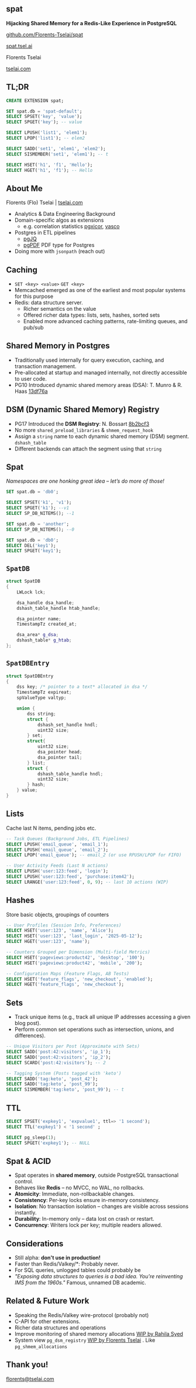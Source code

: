 ## spat

**Hijacking Shared Memory for a Redis-Like Experience in PostgreSQL**

[github.com/Florents-Tselai/spat](https://github.com/Florents-Tselai/spat)

[spat.tsel.ai](https://spat.tsel.ai)

Florents Tselai

[tselai.com](https://tselai.com)

## TL;DR

``` sql
CREATE EXTENSION spat;

SET spat.db = 'spat-default';
SELECT SPSET('key', 'value');
SELECT SPGET('key'); -- value

SELECT LPUSH('list1', 'elem1');
SELECT LPOP('list1'); -- elem2

SELECT SADD('set1', 'elem1', 'elem2');
SELECT SISMEMBER('set1', 'elem1'); -- t

SELECT HSET('h1', 'f1', 'Hello');
SELECT HGET('h1', 'f1'); -- Hello
```

## About Me

Florents (Flo) Tselai | [tselai.com](https://tselai.com)

* Analytics & Data Engineering Background
* Domain-specific algos as extensions
    * e.g. correlation statistics [pgxicor](https://github.com/Florents-Tselai/pgxicor), [vasco](https://github.com/Florents-Tselai/vasco)
* Postgres in ETL pipelines
  * [pgJQ](https://github.com/Florents-Tselai/pgJQ)
  * [pgPDF](https://github.com/Florents-Tselai/pgPDF) PDF type for Postgres
* Doing more with `jsonpath` (reach out)

## Caching

* `SET <key> <value>`   `GET <key>`
* Memcached emerged as one of the earliest and most popular systems for this purpose
* Redis: data structure server.
  * Richer semantics on the value
  * Offered richer data types: lists, sets, hashes, sorted sets
  * Enabled more advanced caching patterns, rate-limiting queues, and pub/sub

## Shared Memory in Postgres

- Traditionally used internally for query execution, caching, and transaction management.
- Pre-allocated at startup and managed internally, not directly accessible to user code.
- PG10 Introduced dynamic shared memory areas (DSA): T. Munro & R. Haas [13df76a](https://github.com/postgres/postgres/commit/13df76a)

## DSM (Dynamic Shared Memory) Registry

- PG17 Introduced the **DSM Registry**: N. Bossart [8b2bcf3](https://github.com/postgres/postgres/commit/8b2bcf3)
- No more `shared_preload_libraries` & `shmem_request_hook`
- Assign a `string` name to each dynamic shared memory (DSM) segment. `dshash_table`
- Different backends can attach the segment using that `string`

## Spat

_Namespaces are one honking great idea – let’s do more of those!_

```sql
SET spat.db = 'db0';

SELECT SPSET('k1', 'v1');
SELECT SPGET('k1'); --v1
SELECT SP_DB_NITEMS(); --1

SET spat.db = 'another';
SELECT SP_DB_NITEMS(); --0

SET spat.db = 'db0';
SELECT DEL('key1');
SELECT SPGET('key1');
```

## `SpatDB`

```cpp
struct SpatDB
{
    LWLock lck;

    dsa_handle dsa_handle;
    dshash_table_handle htab_handle;

    dsa_pointer name;
    TimestampTz created_at;

    dsa_area* g_dsa;
    dshash_table* g_htab;
};
```

## `SpatDBEntry`

```cpp
struct SpatDBEntry
{
    dss key; /* pointer to a text* allocated in dsa */
    TimestampTz expireat;
    spValueType valtyp;

    union {
        dss string;
        struct {
            dshash_set_handle hndl;
            uint32 size;
        } set;
        struct{
            uint32 size;
            dsa_pointer head;
            dsa_pointer tail;
        } list;
        struct {
            dshash_table_handle hndl;
            uint32 size;
        } hash;
    } value;
}
```


## Lists

Cache last N items, pending jobs etc.

```sql
-- Task Queues (Background Jobs, ETL Pipelines)
SELECT LPUSH('email_queue', 'email_1');
SELECT LPUSH('email_queue', 'email_2');
SELECT LPOP('email_queue'); -- email_2 (or use RPUSH/LPOP for FIFO)

-- User Activity Feeds (Last N actions)
SELECT LPUSH('user:123:feed', 'login');
SELECT LPUSH('user:123:feed', 'purchase:item42');
SELECT LRANGE('user:123:feed', 0, 9); -- last 10 actions (WIP)
```

## Hashes

Store basic objects, groupings of counters

```sql
-- User Profiles (Session Info, Preferences)
SELECT HSET('user:123', 'name', 'Alice');
SELECT HSET('user:123', 'last_login', '2025-05-12');
SELECT HGET('user:123', 'name');

-- Counters Grouped per Dimension (Multi-field Metrics)
SELECT HSET('pageviews:product42', 'desktop', '100');
SELECT HSET('pageviews:product42', 'mobile', '200');

-- Configuration Maps (Feature Flags, AB Tests)
SELECT HSET('feature_flags', 'new_checkout', 'enabled');
SELECT HGET('feature_flags', 'new_checkout');
```

## Sets

* Track unique items (e.g., track all unique IP addresses accessing a given blog post).
* Perform common set operations such as intersection, unions, and differences).

```sql
-- Unique Visitors per Post (Approximate with Sets)
SELECT SADD('post:42:visitors', 'ip_1');
SELECT SADD('post:42:visitors', 'ip_2');
SELECT SCARD('post:42:visitors'); -- 2

-- Tagging System (Posts tagged with 'keto')
SELECT SADD('tag:keto', 'post_42');
SELECT SADD('tag:keto', 'post_99');
SELECT SISMEMBER('tag:keto', 'post_99'); -- t
```

## TTL

```sql
SELECT SPSET('expkey1', 'expvalue1', ttl=> '1 second');
SELECT TTL('expkey1') < '1 second' ;

SELECT pg_sleep(1);
SELECT SPGET('expkey1'); -- NULL
```

## Spat & ACID

* Spat operates in **shared memory**, outside PostgreSQL transactional control.
* Behaves like **Redis** – no MVCC, no WAL, no rollbacks.
* **Atomicity**: Immediate, non-rollbackable changes.
* **Consistency**: Per-key locks ensure in-memory consistency.
* **Isolation**: No transaction isolation – changes are visible across sessions instantly.
* **Durability**: In-memory only – data lost on crash or restart.
* **Concurrency**: Writers lock per key; multiple readers allowed.

## Considerations

* Still alpha: **don't use in production!**
* Faster than Redis/Valkey/*: Probably never.
* For SQL queries, unlogged tables could probably be
* _"Exposing data structures to queries is a bad idea. You're reinventing IMS from the 1960s."_ Famous, unnamed DB academic.

## Related & Future Work

- Speaking the Redis/Valkey wire-protocol (probably not)
- C-API for other extensions.
- Richer data structures and operations
- Improve monitoring of shared memory allocations [WIP by Rahila Syed](https://www.postgresql.org/message-id/flat/CAH2L28uGLhkXBKDWFKm5XZtp_0nNqpYQ3Hc35vG%2B%2BmM7wuOhgg%40mail.gmail.com#67c6e056cc682b36449ef242e28274e5)
- System view `pg_dsm_registry` [WIP by Florents Tselai](https://commitfest.postgresql.org/patch/5652/) . Like `pg_shmem_allocations`

## Thank you!

[florents@tselai.com](florents@tselai.com)
